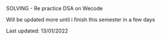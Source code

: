 

SOLVING - Re practice DSA on Wecode


Will be updated more until i finish this semester in a few days


Last updated: 13/01/2022
                                                                                                                        
